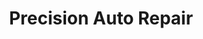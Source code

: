 ---
title: "Precision Auto Repair"
url: /west-springfield/precision-auto-repair/
shop: supermarket
---